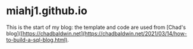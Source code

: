 # miahj1.github.io
This is the start of my blog: the template and code are used from [Chad's blog]([https://chadbaldwin.net](https://chadbaldwin.net/2021/03/14/how-to-build-a-sql-blog.html).
